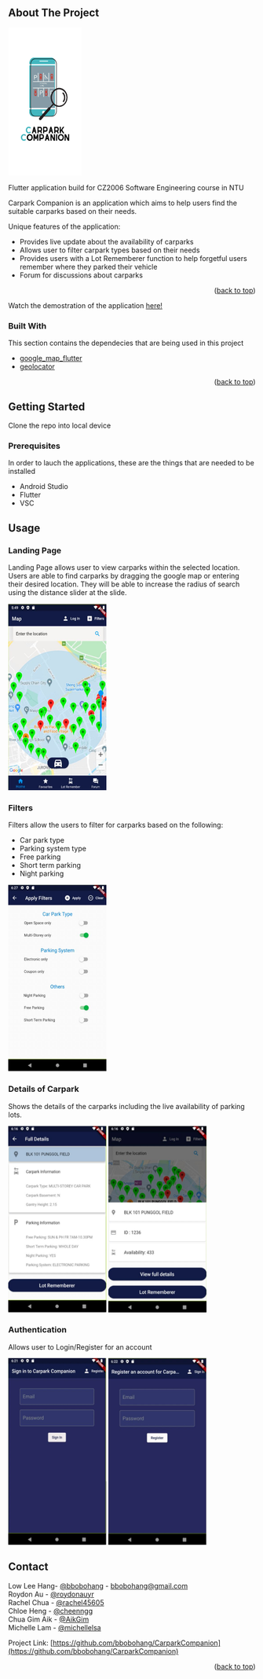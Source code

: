 <div id="top"></div>


<!-- ABOUT THE PROJECT -->
## About The Project
<img src="https://github.com/bbobohang/CarparkCompanion/blob/main/assets/logo.png" width="150" height="300">

Flutter application build for CZ2006 Software Engineering course in NTU

Carpark Companion is an application which aims to help users find the suitable carparks based on their needs.

Unique features of the application:
* Provides live update about the availability of carparks
* Allows user to filter carpark types based on their needs
* Provides users with a Lot Rememberer function to help forgetful users remember where they parked their vehicle
* Forum for discussions about carparks

<p align="right">(<a href="#top">back to top</a>)</p>

Watch the demostration of the application <a href = "https://youtu.be/A_JhkTmLcMU">here!</a>



### Built With

This section contains the dependecies that are being used in this project

* [google_map_flutter](https://pub.dev/packages/google_maps_flutter)
* [geolocator](https://pub.dev/packages/geolocator)

<p align="right">(<a href="#top">back to top</a>)</p>



<!-- GETTING STARTED -->
## Getting Started

Clone the repo into local device

### Prerequisites

In order to lauch the applications, these are the things that are needed to be installed
* Android Studio
* Flutter
* VSC
 
<!-- USAGE EXAMPLES -->
## Usage
### Landing Page
<p>
Landing Page allows user to view carparks within the selected location. Users are able to find carparks by dragging the google map or entering their desired location. They will be able to increase the radius of search using the distance slider at the slide.
</p>
<img src="https://github.com/bbobohang/CarparkCompanion/blob/main/assets/prototypes_screenshot/landing_map.jpg" width="200" height="380">

### Filters
<p>
Filters allow the users to filter for carparks based on the following:
<ul>
<li> Car park type </li>
<li> Parking system type </li>
<li> Free parking </li>
<li> Short term parking </li>
<li> Night parking </li>
</ul>
</p>
<img src="https://github.com/bbobohang/CarparkCompanion/blob/main/assets/prototypes_screenshot/filters.jpg" width="200" height="380">

### Details of Carpark
<p>
Shows the details of the carparks including the live availability of parking lots.
</p>
<p float = "left">
<img src="https://github.com/bbobohang/CarparkCompanion/blob/main/assets/prototypes_screenshot/full_detail.jpg" width="200" height="380">
<img src="https://github.com/bbobohang/CarparkCompanion/blob/main/assets/prototypes_screenshot/half_detail.jpg" width="200" height="380">
</p>

### Authentication
<p>
Allows user to Login/Register for an account
</p>
<p float = "left">
<img src="https://github.com/bbobohang/CarparkCompanion/blob/main/assets/prototypes_screenshot/sign_in.jpg" width="200" height="380">
<img src="https://github.com/bbobohang/CarparkCompanion/blob/main/assets/prototypes_screenshot/register.jpg" width="200" height="380">
</p>





<!-- CONTACT -->
## Contact

Low Lee Hang- [@bbobohang](https://github.com/bbobohang?tab=repositories) - bbobohang@gmail.com<br>
Roydon Au - [@roydonauyr](https://github.com/roydonauyr) <br>
Rachel Chua - [@rachel45605](https://github.com/rachel45605)<br>
Chloe Heng - [@cheenngg](https://github.com/cheenngg)<br>
Chua Gim Aik - [@AikGim](https://github.com/AikGim)<br>
Michelle Lam - [@michellelsa](https://github.com/michellelsa)<br>


Project Link: [https://github.com/bbobohang/CarparkCompanion](https://github.com/bbobohang/CarparkCompanion)

<p align="right">(<a href="#top">back to top</a>)</p>


